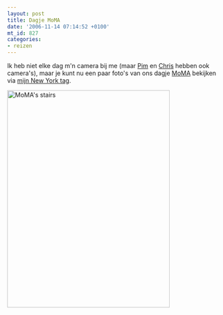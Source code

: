 ```yaml
---
layout: post
title: Dagje MoMA
date: '2006-11-14 07:14:52 +0100'
mt_id: 827
categories:
- reizen
---
```

Ik heb niet elke dag m'n camera bij me (maar <a href="https://www.flickr.com/photos/prupert/tags/newyork/">Pim</a> en <a href="https://www.flickr.com/photos/chriseidhof/tags/newyork/">Chris</a> hebben ook camera's), maar je kunt nu een paar foto's van ons dagje <a href="http://www.moma.org/">MoMA</a> bekijken via <a href="https://www.flickr.com/photos/breun/tags/newyork/">mijn New York tag</a>.

<a href="https://www.flickr.com/photos/breun/297069793/" title="Photo Sharing"><img src="https://static.flickr.com/114/297069793_79d176cc1f.jpg" width="375" height="500" alt="MoMA's stairs" /></a>
